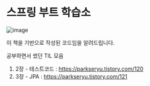 # 스프링 부트 학습소

![image](https://github.com/ParkSeryu/fr-springboot/assets/64573353/53605c99-fd28-4907-9eab-574f3080a1ad)

이 책을 기반으로 작성된 코드임을 알려드립니다.

공부하면서 썼던 TIL 모음
1. 2장 - 테스트코드 : https://parkseryu.tistory.com/120
2. 3장 - JPA : https://parkseryu.tistory.com/121
